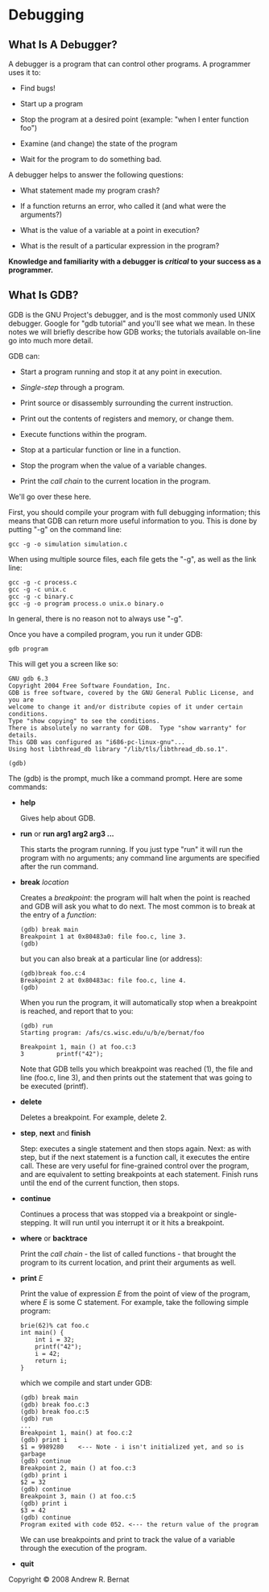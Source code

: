 # Debugging
## What Is A Debugger?

A debugger is a program that can control other programs. A programmer
uses it to:

- Find bugs!

- Start up a program

- Stop the program at a desired point (example: "when I enter
  function foo")

- Examine (and change) the state of the program

- Wait for the program to do something bad.


A debugger helps to answer the following questions:

- What statement made my program crash?

- If a function returns an error, who called it (and what were the
  arguments?)

- What is the value of a variable at a point in execution?

- What is the result of a particular expression in the program?


**Knowledge and familiarity with a debugger is _critical_ to**
**your success as a programmer.**

## What Is GDB?

GDB is the GNU Project's debugger, and is the most commonly used UNIX
debugger. Google for "gdb tutorial" and you'll see what we mean. In
these notes we will briefly describe how GDB works; the tutorials
available on-line go into much more detail.

GDB can:

- Start a program running and stop it at any point in execution.

- _Single-step_ through a program.

- Print source or disassembly surrounding the current instruction.

- Print out the contents of registers and memory, or change them.

- Execute functions within the program.

- Stop at a particular function or line in a function.

- Stop the program when the value of a variable changes.

- Print the _call chain_ to the current location in the
  program.


We'll go over these here.

First, you should compile your program with full debugging
information; this means that GDB can return more useful information to
you. This is done by putting "-g" on the command line:

```
gcc -g -o simulation simulation.c

```

When using multiple source files, each file gets the "-g", as well as
the link line:

```
gcc -g -c process.c
gcc -g -c unix.c
gcc -g -c binary.c
gcc -g -o program process.o unix.o binary.o

```

In general, there is no reason not to always use "-g".

Once you have a compiled program, you run it under GDB:

```
gdb program

```

This will get you a screen like so:

```
GNU gdb 6.3
Copyright 2004 Free Software Foundation, Inc.
GDB is free software, covered by the GNU General Public License, and you are
welcome to change it and/or distribute copies of it under certain conditions.
Type "show copying" to see the conditions.
There is absolutely no warranty for GDB.  Type "show warranty" for details.
This GDB was configured as "i686-pc-linux-gnu"...
Using host libthread_db library "/lib/tls/libthread_db.so.1".

(gdb)

```

The (gdb) is the prompt, much like a command prompt. Here are some
commands:

- **help**

   Gives help about GDB.

- **run** or **run arg1 arg2 arg3 ...**

  This starts the program running. If you just type "run" it will run
  the program with no arguments; any command line arguments are
  specified after the run command.

- **break** _location_

  Creates a _breakpoint_: the program will halt when the point is
  reached and GDB will ask you what to do next. The most common is to
  break at the entry of a _function_:



  ```
  (gdb) break main
  Breakpoint 1 at 0x80483a0: file foo.c, line 3.
  (gdb)

  ```


  but you can also break at a particular line (or address):


  ```
  (gdb)break foo.c:4
  Breakpoint 2 at 0x80483ac: file foo.c, line 4.
  (gdb)

  ```



  When you run the program, it will automatically stop when a breakpoint
  is reached, and report that to you:



  ```
  (gdb) run
  Starting program: /afs/cs.wisc.edu/u/b/e/bernat/foo

  Breakpoint 1, main () at foo.c:3
  3         printf("42");

  ```



  Note that GDB tells you which breakpoint was reached (1), the file and
  line (foo.c, line 3), and then prints out the statement that was going
  to be executed (printf).

- **delete**

  Deletes a breakpoint. For example, delete 2.

- **step**, **next** and **finish**

   Step: executes a single statement and then stops again. Next: as
   with step, but if the next statement is a function call, it executes
   the entire call. These are very useful for fine-grained control over
   the program, and are equivalent to setting breakpoints at each
   statement. Finish runs until the end of the current function, then stops.

- **continue**

   Continues a process that was stopped via a breakpoint or
   single-stepping. It will run until you interrupt it or it hits a
   breakpoint.

- **where** or **backtrace**

   Print the _call chain_ \- the list of called functions - that
   brought the program to its current location, and print their
   arguments as well.

- **print** _E_

   Print the value of expression _E_ from the point of view of the
   program, where _E_ is some C statement. For example, take the
   following simple program:




  ```
  brie(62)% cat foo.c
  int main() {
      int i = 32;
      printf("42");
      i = 42;
      return i;
  }

  ```



  which we compile and start under GDB:


  ```
  (gdb) break main
  (gdb) break foo.c:3
  (gdb) break foo.c:5
  (gdb) run
  ...
  Breakpoint 1, main() at foo.c:2
  (gdb) print i
  $1 = 9989280    <--- Note - i isn't initialized yet, and so is garbage
  (gdb) continue
  Breakpoint 2, main () at foo.c:3
  (gdb) print i
  $2 = 32
  (gdb) continue
  Breakpoint 3, main () at foo.c:5
  (gdb) print i
  $3 = 42
  (gdb) continue
  Program exited with code 052. <--- the return value of the program

  ```



  We can use breakpoints and print to track the value of a variable
  through the execution of the program.

- **quit**

Copyright © 2008 Andrew R. Bernat

